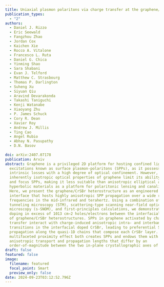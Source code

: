 ```yaml
---
title: Uniaxial plasmon polaritons via charge transfer at the graphene/CrSBr interface
publication_types:
  - "2"
authors: 
  - Daniel J. Rizzo
  - Eric Seewald
  - Fangzhou Zhao
  - Jordan Cox
  - Kaichen Xie
  - Rocco A. Vitalone
  - Francesco L. Ruta
  - Daniel G. Chica
  - Yinming Shao
  - Sara Shabani
  - Evan J. Telford
  - Matthew C. Strasbourg
  - Thomas P. Darlington
  - Suheng Xu
  - Siyuan Qiu
  - Aravind Devarakonda
  - Takashi Taniguchi
  - Kenji Watanabe
  - Xiaoyang Zhu
  - P. James Schuck
  - Cory R. Dean
  - Xavier Roy
  - Andrew J. Millis
  - Ting Cao
  - Angel Rubio
  - Abhay N. Pasupathy
  - D.N. Basov
  
doi: arXiv:2407.07178
publication: Arxiv
abstract: Graphene is a privileged 2D platform for hosting confined light-matter
  excitations known as surface plasmon-polaritons (SPPs), as it possesses low
  intrinsic losses with a high degree of optical confinement. However, the
  inherently isotropic optical properties of graphene limit its ability to guide
  and focus SPPs, making it less suitable than anisotropic elliptical and
  hyperbolic materials as a platform for polaritonic lensing and canalization.
  Here, we present the graphene/CrSBr heterostructure as an engineered 2D
  interface that hosts highly anisotropic SPP propagation over a wide range of
  frequencies in the mid-infrared and terahertz. Using a combination of scanning
  tunneling microscopy (STM), scattering-type scanning near-field optical
  microscopy (s-SNOM), and first-principles calculations, we demonstrate mutual
  doping in excess of 1013 cm−2 holes/electrons between the interfacial layers
  of graphene/CrSBr heterostructures. SPPs in graphene activated by charge
  transfer interact with charge-induced anisotropic intra- and interband
  transitions in the interfacial doped CrSBr, leading to preferential SPP
  propagation along the quasi-1D chains that compose each CrSBr layer. This
  multifaceted proximity effect both creates SPPs and endows them with
  anisotropic transport and propagation lengths that differ by an
  order-of-magnitude between the two in-plane crystallographic axes of CrSBr.
draft: false
featured: false
image:
  filename: featured
  focal_point: Smart
  preview_only: false
date: 2024-09-23T03:12:52.796Z
---
```

